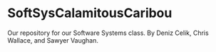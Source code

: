 # SoftSysCalamitousCaribou
Our repository for our Software Systems class. By Deniz Celik, Chris Wallace, and Sawyer Vaughan. 
